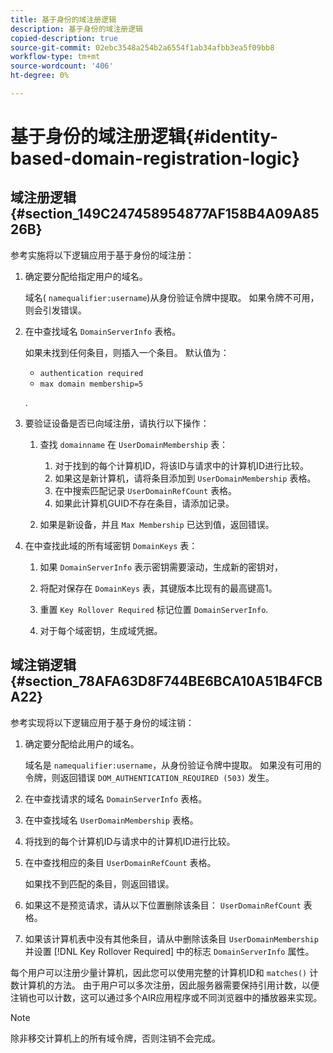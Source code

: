 ```yaml
---
title: 基于身份的域注册逻辑
description: 基于身份的域注册逻辑
copied-description: true
source-git-commit: 02ebc3548a254b2a6554f1ab34afbb3ea5f09bb8
workflow-type: tm+mt
source-wordcount: '406'
ht-degree: 0%

---
```


# 基于身份的域注册逻辑{#identity-based-domain-registration-logic}

## 域注册逻辑 {#section_149C247458954877AF158B4A09A8526B}

参考实施将以下逻辑应用于基于身份的域注册：

1. 确定要分配给指定用户的域名。

   域名( `namequalifier:username`)从身份验证令牌中提取。 如果令牌不可用，则会引发错误。
1. 在中查找域名 `DomainServerInfo` 表格。

   如果未找到任何条目，则插入一个条目。 默认值为：

   * `authentication required`
   * `max domain membership=5`

   .

1. 要验证设备是否已向域注册，请执行以下操作：

   1. 查找 `domainname` 在 `UserDomainMembership` 表：

      1. 对于找到的每个计算机ID，将该ID与请求中的计算机ID进行比较。
      1. 如果这是新计算机，请将条目添加到 `UserDomainMembership` 表格。
      1. 在中搜索匹配记录 `UserDomainRefCount` 表格。
      1. 如果此计算机GUID不存在条目，请添加记录。

   1. 如果是新设备，并且 `Max Membership` 已达到值，返回错误。

1. 在中查找此域的所有域密钥 `DomainKeys` 表：

   1. 如果 `DomainServerInfo` 表示密钥需要滚动，生成新的密钥对，
   1. 将配对保存在 `DomainKeys` 表，其键版本比现有的最高键高1。
   1. 重置 `Key Rollover Required` 标记位置 `DomainServerInfo`.

   1. 对于每个域密钥，生成域凭据。

## 域注销逻辑 {#section_78AFA63D8F744BE6BCA10A51B4FCBA22}

参考实现将以下逻辑应用于基于身份的域注销：

1. 确定要分配给此用户的域名。

   域名是 `namequalifier:username`，从身份验证令牌中提取。 如果没有可用的令牌，则返回错误 `DOM_AUTHENTICATION_REQUIRED (503)` 发生。
1. 在中查找请求的域名 `DomainServerInfo` 表格。
1. 在中查找域名 `UserDomainMembership` 表格。
1. 将找到的每个计算机ID与请求中的计算机ID进行比较。
1. 在中查找相应的条目 `UserDomainRefCount` 表格。

   如果找不到匹配的条目，则返回错误。

1. 如果这不是预览请求，请从以下位置删除该条目： `UserDomainRefCount` 表格。
1. 如果该计算机表中没有其他条目，请从中删除该条目 `UserDomainMembership` 并设置 [!DNL Key Rollover Required] 中的标志 `DomainServerInfo` 属性。

每个用户可以注册少量计算机，因此您可以使用完整的计算机ID和 `matches()` 计数计算机的方法。 由于用户可以多次注册，因此服务器需要保持引用计数，以便注销也可以计数，这可以通过多个AIR应用程序或不同浏览器中的播放器来实现。

>[!NOTE]
>
>除非移交计算机上的所有域令牌，否则注销不会完成。
